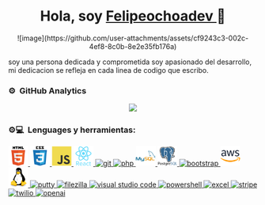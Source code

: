 <div align="center">
  <h1 align="center">
    Hola, soy 
    <a href="https://felipeochoa.co">
      Felipeochoadev
    </a> 👋
  </h1>
</div>
<p align="center">
  ![image](https://github.com/user-attachments/assets/cf9243c3-002c-4ef8-8c0b-8e2e35fb176a)
</p>

soy una persona dedicada y comprometida soy apasionado del desarrollo, mi dedicacion se refleja en cada linea de codigo que escribo.
<br>

### ⚙️ &nbsp;GitHub Analytics
<p align="center">
  <a href="https://github.com/Felipeochoadev">
    <img height="180em" src="https://github-readme-stats-eight-theta.vercel.app/api/top-langs/?username=Felipeochoadev&layout=compact&langs_count=8&theme=algolia"/>
  </a>
</p>

### ⚙💻 &nbsp;Lenguages y herramientas:
<p align="left"> 
  <a href="https://www.w3.org/html/">
   <img src="https://raw.githubusercontent.com/devicons/devicon/master/icons/html5/html5-original-wordmark.svg" alt="html5" width="40" height="40"/>
  </a>
  <a href="https://www.w3schools.com/css/"> 
    <img src="https://raw.githubusercontent.com/devicons/devicon/master/icons/css3/css3-original-wordmark.svg" alt="css3" width="40" height="40"/> 
  </a>   
  <a href="https://developer.mozilla.org/en-US/docs/Web/JavaScript">
    <img src="https://raw.githubusercontent.com/devicons/devicon/master/icons/javascript/javascript-original.svg" alt="javascript" width="40" height="40"/>
  </a>
  <a href="https://reactjs.org/">
    <img src="https://raw.githubusercontent.com/devicons/devicon/master/icons/react/react-original-wordmark.svg" alt="react" width="40" height="40"/> 
  </a>
  <a href="https://git-scm.com/"> 
    <img src="https://www.vectorlogo.zone/logos/git-scm/git-scm-icon.svg" alt="git" width="40" height="40"/> 
  </a>
  <a href="[https://reactjs.org/](https://www.php.net/)">
    <img src="https://www.php.net//images/logos/new-php-logo.svg" alt="php" width="40" height="40"/> 
  </a> 
  <a href="https://www.mysql.com/">
    <img src="https://raw.githubusercontent.com/devicons/devicon/master/icons/mysql/mysql-original-wordmark.svg" alt="mysql" width="40" height="40"/>
  </a> 
  <a href="https://www.postgresql.org">
    <img src="https://raw.githubusercontent.com/devicons/devicon/master/icons/postgresql/postgresql-original-wordmark.svg" alt="postgresql" width="40" height="40"/>
  </a>
  <a href="https://getbootstrap.com"> 
    <img src="https://getbootstrap.com/docs/5.3/assets/brand/bootstrap-logo-shadow.png" alt="bootstrap" width="40" height="40"/> 
  </a>
  <a href="https://aws.amazon.com">
    <img src="https://raw.githubusercontent.com/devicons/devicon/master/icons/amazonwebservices/amazonwebservices-original-wordmark.svg" alt="aws" width="40" height="40"/>
  </a>
  <a href="https://www.linux.org/">
    <img src="https://raw.githubusercontent.com/devicons/devicon/master/icons/linux/linux-original.svg" alt="linux" width="40" height="40"/> 
  </a>
  <a href="https://www.putty.org/">
    <img src="https://upload.wikimedia.org/wikipedia/commons/b/b6/PuTTY_icon_128px.png" alt="putty" width="40" height="40"/> 
  </a>
  <a href="https://filezilla-project.org/">
    <img src="https://upload.wikimedia.org/wikipedia/commons/thumb/0/01/FileZilla_logo.svg/380px-FileZilla_logo.svg.png" alt="filezilla" width="40" height="40"/> 
  </a>
  <a href="https://code.visualstudio.com/">
    <img src="https://upload.wikimedia.org/wikipedia/commons/thumb/9/9a/Visual_Studio_Code_1.35_icon.svg/512px-Visual_Studio_Code_1.35_icon.svg.png" alt="visual studio code" width="40" height="40"/> 
  </a>
  <a href="https://learn.microsoft.com/es-es/powershell/scripting/overview?view=powershell-7.4">
    <img src="https://upload.wikimedia.org/wikipedia/commons/2/2f/PowerShell_5.0_icon.png" alt="powershell" width="40" height="40"/> 
  </a>
  <a href="https://www.microsoft.com/es-co/microsoft-365/excel">
    <img src="https://upload.wikimedia.org/wikipedia/commons/thumb/7/73/Microsoft_Excel_2013-2019_logo.svg/587px-Microsoft_Excel_2013-2019_logo.svg.png" alt="excel" width="40" height="40"/> 
  </a>
  <a href="https://stripe.com/es">
    <img src="https://cdn.worldvectorlogo.com/logos/stripe-2.svg" alt="stripe" width="40" height="40"/> 
  </a>
  <a href="https://www.twilio.com/es-mx">
    <img src="https://cdn.worldvectorlogo.com/logos/twilio.svg" alt="twilio" width="40" height="40"/> 
  </a>
  <a href="https://openai.com/">
    <img src="https://upload.wikimedia.org/wikipedia/commons/thumb/0/04/ChatGPT_logo.svg/512px-ChatGPT_logo.svg.png" alt="openai" width="40" height="40"/> 
  </a>
</p>

